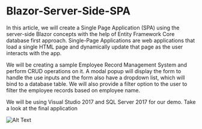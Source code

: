 # Blazor-Server-Side-SPA
In this article, we will create a Single Page Application (SPA) using the server-side Blazor concepts with the help of Entity Framework Core database first approach. Single-Page Applications are web applications that load a single HTML page and dynamically update that page as the user interacts with the app.

We will be creating a sample Employee Record Management System and perform CRUD operations on it. A modal popup will display the form to handle the use inputs and the form also have a dropdown list, which will bind to a database table. We will also provide a filter option to the user to filter the employee records based on employee name.

We will be using Visual Studio 2017 and SQL Server 2017 for our demo.
Take a look at the final application

![Alt Text](https://i0.wp.com/ankitsharmablogs.com/wp-content/uploads/2018/08/ServerSide.gif)

